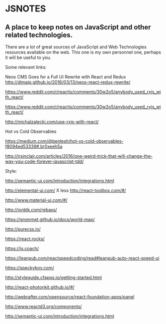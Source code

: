 # JSNOTES

## A place to keep notes on JavaScript and other related technologies.

There are a lot of great sources of JavaScript and Web Technologies resources available on the web. This one is my own personnel one, perhaps it will be useful to you.

Some relevant links:

Neos CMS Goes for a Full UI Rewrite with React and Redux
http://dimaip.github.io/2016/03/13/neos-react-redux-rewrite/

https://www.reddit.com/r/reactjs/comments/30w2o5/anybody_used_rxjs_with_react/

https://www.reddit.com/r/reactjs/comments/30w2o5/anybody_used_rxjs_with_react/

http://michalzalecki.com/use-rxjs-with-react/

Hot vs Cold Observables

https://medium.com/@benlesh/hot-vs-cold-observables-f8094ed53339#.br0xeeh5a

http://jrsinclair.com/articles/2016/one-weird-trick-that-will-change-the-way-you-code-forever-javascript-tdd/

Style:

http://semantic-ui.com/introduction/integrations.html

http://elemental-ui.com/
X less
http://react-toolbox.com/#/

http://www.material-ui.com/#/

http://jxnblk.com/rebass/

https://grommet.github.io/docs/world-map/

http://purecss.io/

https://react.rocks/

https://js.coach/

https://leanpub.com/reactspeedcoding/read#leanpub-auto-react-speed-ui

https://speckyboy.com/

http://styleguide.cfapps.io/getting-started.html

http://react-photonkit.github.io/#/

http://webrafter.com/opensource/react-foundation-apps/panel

http://www.reactd3.org/components/

http://semantic-ui.com/introduction/integrations.html
